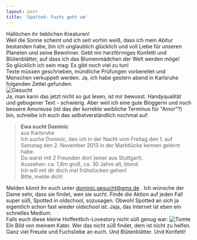 ```yaml
---
layout: post
title: 'Spotted: Fuchs geht um'
---
```


Hallöchen ihr lieblichen Kreaturen!  
Weil die Sonne scheint und ich seit vorhin weiß, dass ich mein Abitur bestanden habe, bin ich unglaublich glücklich und voll Liebe für unseren Planeten und seine Bewohner. Gebt mir herzförmiges Konfetti und Blütenblätter, auf dass ich das Blumenmädchen der Welt werden möge!  
So glücklich ich sein mag: Es gibt noch viel zu tun!  
Texte müssen geschrieben, mündliche Prüfungen vorbereitet und Menschen verkuppelt werden. Ja, ich habe gestern abend in Karlsruhe folgenden Zettel gefunden:  
![Gesucht](http://farm3.staticflickr.com/2415/12969419174_b87e5b014a_c.jpg)  
Ja, man kann das jetzt nicht so gut lesen, ist mir bewusst. Handyqualität und gebogener Text - schwierig. Aber weil ich eine gute Bloggerin und noch bessere Amoreuse (ist das der korrekte weibliche Terminus für "Amor"?) bin, schreibe ich euch das selbstverständlich nochmal auf:

>**Ewa sucht Dominic**  
>aus Karlsruhe  
>Ich suche Dominic, den ich in der Nacht vom Freitag den 1. auf Samstag den 2. November 2013 in der Marktlücke kennen gelernt habe.  
Du warst mit 2 Freunden dort (einer aus Stuttgart).  
Aussehen: ca. 1,8m groß, ca. 30 Jahre alt, blond.  
Ich will mit dir doch mal frühstücken gehen!  
Bitte, melde dich!

Melden könnt ihr euch unter dominic.gesucht@gmx.de . Ich wünsche der Dame sehr, dass sie findet, wen sie sucht. Finde die Aktion auf jeden Fall super süß, Spotted in oldschool, sozusagen. Obwohl Spotted an sich ja eigentlich schon fast wieder oldschool ist. Jaja, das Internet ist eben ein schnelles Medium.  
Falls euch diese kleine Hoffentlich-Lovestory nicht süß genug war: 
![Tomte](http://farm3.staticflickr.com/2564/12969178865_4b44c2a009_c.jpg)  
Ein Bild von meinem Kater. Wer das nicht süß findet, dem ist nicht zu helfen.  
Ganz viel Freude und Fuchsliebe an euch. Und Blütenblätter. Und Konfetti!